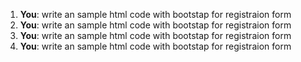 1. **You**: write an sample html code with bootstap for registraion form
2. **You**: write an sample html code with bootstap for registraion form
3. **You**: write an sample html code with bootstap for registraion form
4. **You**: write an sample html code with bootstap for registraion form
